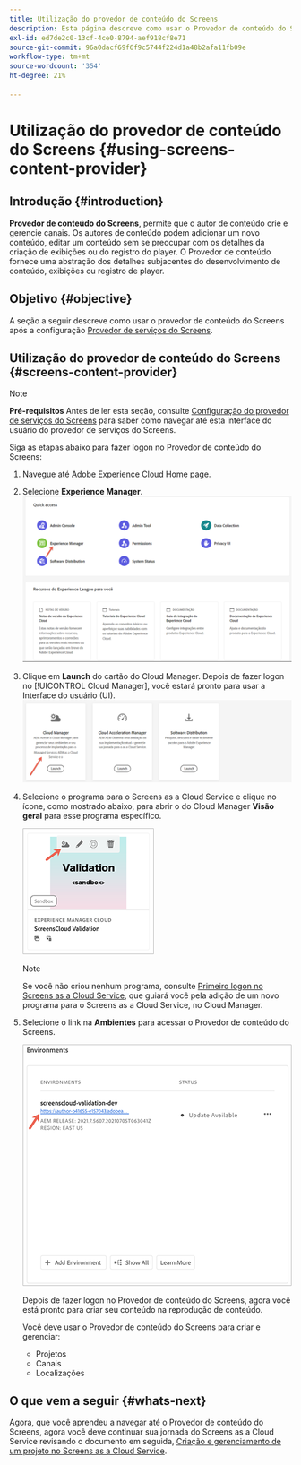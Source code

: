 ```yaml
---
title: Utilização do provedor de conteúdo do Screens
description: Esta página descreve como usar o Provedor de conteúdo do Screens para criar conteúdo.
exl-id: ed7de2c0-13cf-4ce0-8794-aef918cf8e71
source-git-commit: 96a0dacf69f6f9c5744f224d1a48b2afa11fb09e
workflow-type: tm+mt
source-wordcount: '354'
ht-degree: 21%

---
```


# Utilização do provedor de conteúdo do Screens {#using-screens-content-provider}

## Introdução {#introduction}

**Provedor de conteúdo do Screens**, permite que o autor de conteúdo crie e gerencie canais. Os autores de conteúdo podem adicionar um novo conteúdo, editar um conteúdo sem se preocupar com os detalhes da criação de exibições ou do registro do player. O Provedor de conteúdo fornece uma abstração dos detalhes subjacentes do desenvolvimento de conteúdo, exibições ou registro de player.

## Objetivo {#objective}

A seção a seguir descreve como usar o provedor de conteúdo do Screens após a configuração [Provedor de serviços do Screens](https://experienceleague.adobe.com/docs/experience-manager-cloud-service/screens-as-cloud-service/configure-screens-cloud/navigating-to-screens-services-provider.html?lang=pt-BR).

## Utilização do provedor de conteúdo do Screens {#screens-content-provider}

>[!NOTE]
>**Pré-requisitos**
>Antes de ler esta seção, consulte [Configuração do provedor de serviços do Screens](https://experienceleague.adobe.com/docs/experience-manager-cloud-service/screens-as-cloud-service/configure-screens-cloud/navigating-to-screens-services-provider.html?lang=pt-BR) para saber como navegar até esta interface do usuário do provedor de serviços do Screens.

Siga as etapas abaixo para fazer logon no Provedor de conteúdo do Screens:

1. Navegue até [Adobe Experience Cloud](https://experience.adobe.com) Home page.

1. Selecione **Experience Manager**.
   ![](/help/implementing/cloud-manager/getting-access-to-aem-in-cloud/assets/landing-page1.png)

1. Clique em **Launch** do cartão do Cloud Manager. Depois de fazer logon no [!UICONTROL Cloud Manager], você estará pronto para usar a Interface do usuário (UI).
   ![](/help/implementing/cloud-manager/getting-access-to-aem-in-cloud/assets/landing-page2.png)

1. Selecione o programa para o Screens as a Cloud Service e clique no ícone, como mostrado abaixo, para abrir o do Cloud Manager **Visão geral** para esse programa específico.

   ![](/help/screens-cloud/assets/configure/screens-cp-1.png)

   >[!NOTE]
   >Se você não criou nenhum programa, consulte [Primeiro logon no Screens as a Cloud Service](https://experienceleague.adobe.com/docs/experience-manager-cloud-service/screens-as-cloud-service/onboarding-screens-cloud/first-time-login-screens-cloud.html?lang=en), que guiará você pela adição de um novo programa para o Screens as a Cloud Service, no Cloud Manager.


1. Selecione o link na **Ambientes** para acessar o Provedor de conteúdo do Screens.

   ![](/help/screens-cloud/assets/configure/screens-cp-2.png)

   Depois de fazer logon no Provedor de conteúdo do Screens, agora você está pronto para criar seu conteúdo na reprodução de conteúdo.

   Você deve usar o Provedor de conteúdo do Screens para criar e gerenciar:

   * Projetos
   * Canais
   * Localizações

## O que vem a seguir {#whats-next}

Agora, que você aprendeu a navegar até o Provedor de conteúdo do Screens, agora você deve continuar sua jornada do Screens as a Cloud Service revisando o documento em seguida, [Criação e gerenciamento de um projeto no Screens as a Cloud Service](https://experienceleague.adobe.com/docs/experience-manager-cloud-service/screens-as-cloud-service/create-content/creating-projects-screens-cloud.html?lang=en).
